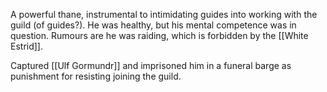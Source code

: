 A powerful thane, instrumental to intimidating guides into working with the guild (of guides?). He was healthy, but his mental competence was in question. Rumours are he was raiding, which is forbidden by the [[White Estrid]].

Captured [[Ulf Gormundr]] and imprisoned him in a funeral barge as punishment for resisting joining the guild.

